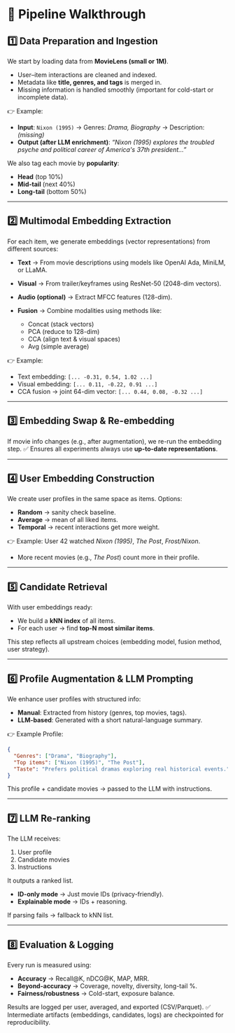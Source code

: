 # 👣 Pipeline Walkthrough

## 1️⃣ Data Preparation and Ingestion

We start by loading data from **MovieLens (small or 1M)**.

* User–item interactions are cleaned and indexed.
* Metadata like **title, genres, and tags** is merged in.
* Missing information is handled smoothly (important for cold-start or incomplete data).

👉 Example:

* **Input**: `Nixon (1995)` → Genres: *Drama, Biography* → Description: *(missing)*
* **Output (after LLM enrichment)**:
  *“Nixon (1995) explores the troubled psyche and political career of America's 37th president...”*

We also tag each movie by **popularity**:

* **Head** (top 10%)
* **Mid-tail** (next 40%)
* **Long-tail** (bottom 50%)

---

## 2️⃣ Multimodal Embedding Extraction

For each item, we generate embeddings (vector representations) from different sources:

* **Text** → From movie descriptions using models like OpenAI Ada, MiniLM, or LLaMA.
* **Visual** → From trailer/keyframes using ResNet-50 (2048-dim vectors).
* **Audio (optional)** → Extract MFCC features (128-dim).
* **Fusion** → Combine modalities using methods like:

  * Concat (stack vectors)
  * PCA (reduce to 128-dim)
  * CCA (align text & visual spaces)
  * Avg (simple average)

👉 Example:

* Text embedding: `[... -0.31, 0.54, 1.02 ...]`
* Visual embedding: `[... 0.11, -0.22, 0.91 ...]`
* CCA fusion → joint 64-dim vector: `[... 0.44, 0.08, -0.32 ...]`

---

## 3️⃣ Embedding Swap & Re-embedding

If movie info changes (e.g., after augmentation), we re-run the embedding step.
✅ Ensures all experiments always use **up-to-date representations**.

---

## 4️⃣ User Embedding Construction

We create user profiles in the same space as items. Options:

* **Random** → sanity check baseline.
* **Average** → mean of all liked items.
* **Temporal** → recent interactions get more weight.

👉 Example:
User 42 watched *Nixon (1995)*, *The Post*, *Frost/Nixon*.

* More recent movies (e.g., *The Post*) count more in their profile.

---

## 5️⃣ Candidate Retrieval

With user embeddings ready:

* We build a **kNN index** of all items.
* For each user → find **top-N most similar items**.

This step reflects all upstream choices (embedding model, fusion method, user strategy).

---

## 6️⃣ Profile Augmentation & LLM Prompting

We enhance user profiles with structured info:

* **Manual**: Extracted from history (genres, top movies, tags).
* **LLM-based**: Generated with a short natural-language summary.

👉 Example Profile:

```json
{
  "Genres": ["Drama", "Biography"],
  "Top items": ["Nixon (1995)", "The Post"],
  "Taste": "Prefers political dramas exploring real historical events."
}
```

This profile + candidate movies → passed to the LLM with instructions.

---

## 7️⃣ LLM Re-ranking

The LLM receives:

1. User profile
2. Candidate movies
3. Instructions

It outputs a ranked list.

* **ID-only mode** → Just movie IDs (privacy-friendly).
* **Explainable mode** → IDs + reasoning.

If parsing fails → fallback to kNN list.

---

## 8️⃣ Evaluation & Logging

Every run is measured using:

* **Accuracy** → Recall\@K, nDCG\@K, MAP, MRR.
* **Beyond-accuracy** → Coverage, novelty, diversity, long-tail %.
* **Fairness/robustness** → Cold-start, exposure balance.

Results are logged per user, averaged, and exported (CSV/Parquet).
✅ Intermediate artifacts (embeddings, candidates, logs) are checkpointed for reproducibility.